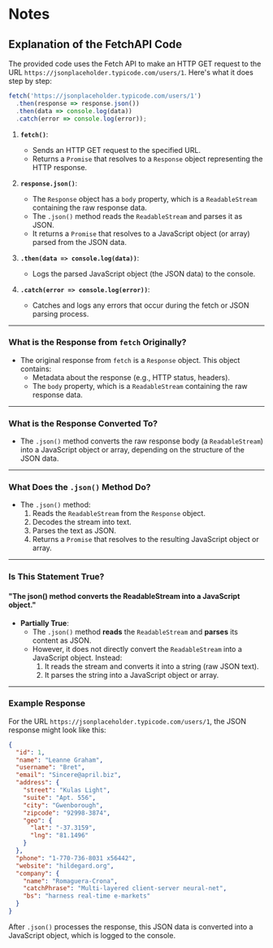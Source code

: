 # Notes

## Explanation of the FetchAPI Code

The provided code uses the Fetch API to make an HTTP GET request to the URL `https://jsonplaceholder.typicode.com/users/1`. Here's what it does step by step:

```javascript
fetch('https://jsonplaceholder.typicode.com/users/1')
  .then(response => response.json())
  .then(data => console.log(data))
  .catch(error => console.log(error));
```

1. **`fetch()`**:
   - Sends an HTTP GET request to the specified URL.
   - Returns a `Promise` that resolves to a `Response` object representing the HTTP response.

2. **`response.json()`**:
   - The `Response` object has a `body` property, which is a `ReadableStream` containing the raw response data.
   - The `.json()` method reads the `ReadableStream` and parses it as JSON.
   - It returns a `Promise` that resolves to a JavaScript object (or array) parsed from the JSON data.

3. **`.then(data => console.log(data))`**:
   - Logs the parsed JavaScript object (the JSON data) to the console.

4. **`.catch(error => console.log(error))`**:
   - Catches and logs any errors that occur during the fetch or JSON parsing process.

---

### What is the Response from `fetch` Originally?

- The original response from `fetch` is a `Response` object. This object contains:
  - Metadata about the response (e.g., HTTP status, headers).
  - The `body` property, which is a `ReadableStream` containing the raw response data.

---

### What is the Response Converted To?

- The `.json()` method converts the raw response body (a `ReadableStream`) into a JavaScript object or array, depending on the structure of the JSON data.

---

### What Does the `.json()` Method Do?

- The `.json()` method:
  1. Reads the `ReadableStream` from the `Response` object.
  2. Decodes the stream into text.
  3. Parses the text as JSON.
  4. Returns a `Promise` that resolves to the resulting JavaScript object or array.

---

### Is This Statement True?

#### **"The json() method converts the ReadableStream into a JavaScript object."**

- **Partially True**:
  - The `.json()` method **reads** the `ReadableStream` and **parses** its content as JSON.
  - However, it does not directly convert the `ReadableStream` into a JavaScript object. Instead:
    1. It reads the stream and converts it into a string (raw JSON text).
    2. It parses the string into a JavaScript object or array.

---

### Example Response

For the URL `https://jsonplaceholder.typicode.com/users/1`, the JSON response might look like this:

```json
{
  "id": 1,
  "name": "Leanne Graham",
  "username": "Bret",
  "email": "Sincere@april.biz",
  "address": {
    "street": "Kulas Light",
    "suite": "Apt. 556",
    "city": "Gwenborough",
    "zipcode": "92998-3874",
    "geo": {
      "lat": "-37.3159",
      "lng": "81.1496"
    }
  },
  "phone": "1-770-736-8031 x56442",
  "website": "hildegard.org",
  "company": {
    "name": "Romaguera-Crona",
    "catchPhrase": "Multi-layered client-server neural-net",
    "bs": "harness real-time e-markets"
  }
}
```

After `.json()` processes the response, this JSON data is converted into a JavaScript object, which is logged to the console.
